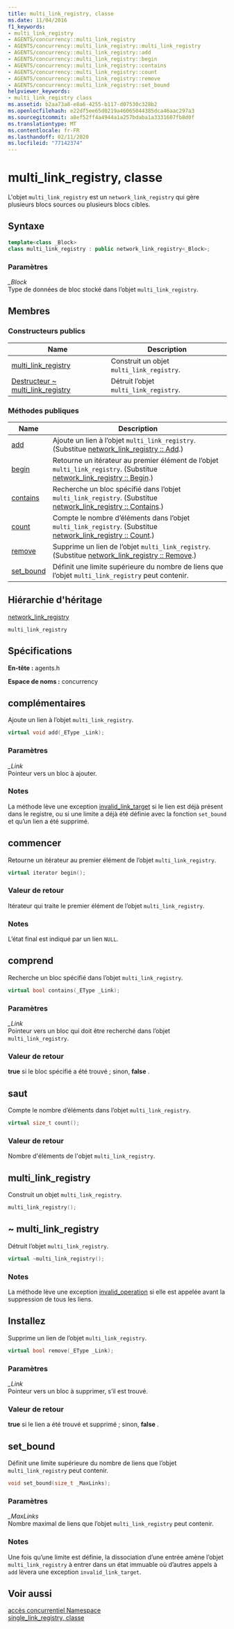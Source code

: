```yaml
---
title: multi_link_registry, classe
ms.date: 11/04/2016
f1_keywords:
- multi_link_registry
- AGENTS/concurrency::multi_link_registry
- AGENTS/concurrency::multi_link_registry::multi_link_registry
- AGENTS/concurrency::multi_link_registry::add
- AGENTS/concurrency::multi_link_registry::begin
- AGENTS/concurrency::multi_link_registry::contains
- AGENTS/concurrency::multi_link_registry::count
- AGENTS/concurrency::multi_link_registry::remove
- AGENTS/concurrency::multi_link_registry::set_bound
helpviewer_keywords:
- multi_link_registry class
ms.assetid: b2aa73a8-e8a6-4255-b117-d07530c328b2
ms.openlocfilehash: e22df5ee65d0219a46065044385dca46aac297a3
ms.sourcegitcommit: a8ef52ff4a4944a1a257bdaba1a3331607fb8d0f
ms.translationtype: MT
ms.contentlocale: fr-FR
ms.lasthandoff: 02/11/2020
ms.locfileid: "77142374"
---
```

# <a name="multi_link_registry-class"></a>multi_link_registry, classe

L'objet `multi_link_registry` est un `network_link_registry` qui gère plusieurs blocs sources ou plusieurs blocs cibles.

## <a name="syntax"></a>Syntaxe

```cpp
template<class _Block>
class multi_link_registry : public network_link_registry<_Block>;
```

### <a name="parameters"></a>Paramètres

*_Block*<br/>
Type de données de bloc stocké dans l’objet `multi_link_registry`.

## <a name="members"></a>Membres

### <a name="public-constructors"></a>Constructeurs publics

|Name|Description|
|----------|-----------------|
|[multi_link_registry](#ctor)|Construit un objet `multi_link_registry`.|
|[Destructeur ~ multi_link_registry](#dtor)|Détruit l’objet `multi_link_registry`.|

### <a name="public-methods"></a>M&#233;thodes publiques

|Name|Description|
|----------|-----------------|
|[add](#add)|Ajoute un lien à l’objet `multi_link_registry`. (Substitue [network_link_registry :: Add](network-link-registry-class.md#add).)|
|[begin](#begin)|Retourne un itérateur au premier élément de l’objet `multi_link_registry`. (Substitue [network_link_registry :: Begin](network-link-registry-class.md#begin).)|
|[contains](#contains)|Recherche un bloc spécifié dans l’objet `multi_link_registry`. (Substitue [network_link_registry :: Contains](network-link-registry-class.md#contains).)|
|[count](#count)|Compte le nombre d’éléments dans l’objet `multi_link_registry`. (Substitue [network_link_registry :: Count](network-link-registry-class.md#count).)|
|[remove](#remove)|Supprime un lien de l’objet `multi_link_registry`. (Substitue [network_link_registry :: Remove](network-link-registry-class.md#remove).)|
|[set_bound](#set_bound)|Définit une limite supérieure du nombre de liens que l’objet `multi_link_registry` peut contenir.|

## <a name="inheritance-hierarchy"></a>Hiérarchie d'héritage

[network_link_registry](network-link-registry-class.md)

`multi_link_registry`

## <a name="requirements"></a>Spécifications

**En-tête :** agents.h

**Espace de noms :** concurrency

## <a name="add"></a>complémentaires

Ajoute un lien à l’objet `multi_link_registry`.

```cpp
virtual void add(_EType _Link);
```

### <a name="parameters"></a>Paramètres

*_Link*<br/>
Pointeur vers un bloc à ajouter.

### <a name="remarks"></a>Notes

La méthode lève une exception [invalid_link_target](invalid-link-target-class.md) si le lien est déjà présent dans le registre, ou si une limite a déjà été définie avec la fonction `set_bound` et qu’un lien a été supprimé.

## <a name="begin"></a>commencer

Retourne un itérateur au premier élément de l’objet `multi_link_registry`.

```cpp
virtual iterator begin();
```

### <a name="return-value"></a>Valeur de retour

Itérateur qui traite le premier élément de l’objet `multi_link_registry`.

### <a name="remarks"></a>Notes

L’état final est indiqué par un lien `NULL`.

## <a name="contains"></a>comprend

Recherche un bloc spécifié dans l’objet `multi_link_registry`.

```cpp
virtual bool contains(_EType _Link);
```

### <a name="parameters"></a>Paramètres

*_Link*<br/>
Pointeur vers un bloc qui doit être recherché dans l’objet `multi_link_registry`.

### <a name="return-value"></a>Valeur de retour

**true** si le bloc spécifié a été trouvé ; sinon, **false** .

## <a name="count"></a>saut

Compte le nombre d’éléments dans l’objet `multi_link_registry`.

```cpp
virtual size_t count();
```

### <a name="return-value"></a>Valeur de retour

Nombre d'éléments de l'objet `multi_link_registry`.

## <a name="ctor"></a>multi_link_registry

Construit un objet `multi_link_registry`.

```cpp
multi_link_registry();
```

## <a name="dtor"></a>~ multi_link_registry

Détruit l’objet `multi_link_registry`.

```cpp
virtual ~multi_link_registry();
```

### <a name="remarks"></a>Notes

La méthode lève une exception [invalid_operation](invalid-operation-class.md) si elle est appelée avant la suppression de tous les liens.

## <a name="remove"></a>Installez

Supprime un lien de l’objet `multi_link_registry`.

```cpp
virtual bool remove(_EType _Link);
```

### <a name="parameters"></a>Paramètres

*_Link*<br/>
Pointeur vers un bloc à supprimer, s’il est trouvé.

### <a name="return-value"></a>Valeur de retour

**true** si le lien a été trouvé et supprimé ; sinon, **false** .

## <a name="set_bound"></a>set_bound

Définit une limite supérieure du nombre de liens que l’objet `multi_link_registry` peut contenir.

```cpp
void set_bound(size_t _MaxLinks);
```

### <a name="parameters"></a>Paramètres

*_MaxLinks*<br/>
Nombre maximal de liens que l’objet `multi_link_registry` peut contenir.

### <a name="remarks"></a>Notes

Une fois qu’une limite est définie, la dissociation d’une entrée amène l’objet `multi_link_registry` à entrer dans un état immuable où d’autres appels à `add` lèvera une exception `invalid_link_target`.

## <a name="see-also"></a>Voir aussi

[accès concurrentiel Namespace](concurrency-namespace.md)<br/>
[single_link_registry, classe](single-link-registry-class.md)
